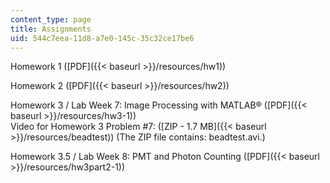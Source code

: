 ```yaml
---
content_type: page
title: Assignments
uid: 544c7eea-11d8-a7e0-145c-35c32ce17be6
---
```


Homework 1 ([PDF]({{< baseurl >}}/resources/hw1))

Homework 2 ([PDF]({{< baseurl >}}/resources/hw2))

Homework 3 / Lab Week 7: Image Processing with MATLAB® ([PDF]({{< baseurl >}}/resources/hw3-1))  
Video for Homework 3 Problem #7: ([ZIP - 1.7 MB]({{< baseurl >}}/resources/beadtest)) (The ZIP file contains: beadtest.avi.)

Homework 3.5 / Lab Week 8: PMT and Photon Counting ([PDF]({{< baseurl >}}/resources/hw3part2-1))